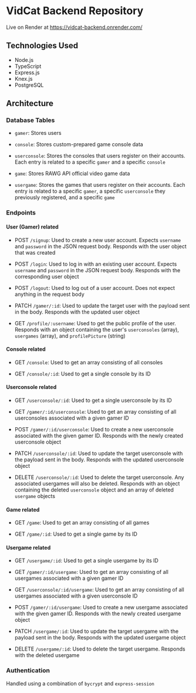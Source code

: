 # VidCat Backend Repository
Live on Render at https://vidcat-backend.onrender.com/

## Technologies Used

- Node.js
- TypeScript
- Express.js
- Knex.js
- PostgreSQL

## Architecture

### Database Tables

- `gamer`: Stores users
  
- `console`: Stores custom-prepared game console data
  
- `userconsole`: Stores the consoles that users register on their accounts. Each entry is related to a specific `gamer` and a specific `console`
  
- `game`: Stores RAWG API official video game data
  
- `usergame`: Stores the games that users register on their accounts. Each entry is related to a specific `gamer`, a specific `userconsole` they previously registered, and a specific `game`

### Endpoints

#### User (Gamer) related

- POST `/signup`: Used to create a new user account. Expects `username` and `password` in the JSON request body. Responds with the user object that was created

- POST `/login`: Used to log in with an existing user account. Expects `username` and `password` in the JSON request body. Responds with the corresponding user object

- POST `/logout`: Used to log out of a user account. Does not expect anything in the request body

- PATCH `/gamer/:id`: Used to update the target user with the payload sent in the body. Responds with the updated user object

- GET `/profile/:username`: Used to get the public profile of the user. Responds with an object containing the user's `userconsoles` (array), `usergames` (array), and `profilePicture` (string)

#### Console related

- GET  `/console`: Used to get an array consisting of all consoles

- GET  `/console/:id`: Used to get a single console by its ID

#### Userconsole related

- GET  `/userconsole/:id`: Used to get a single userconsole by its ID
  
- GET  `/gamer/:id/userconsole`: Used to get an array consisting of all userconsoles associated with a given gamer ID

- POST `/gamer/:id/userconsole`: Used to create a new userconsole associated with the given gamer ID. Responds with the newly created userconsole object
  
- PATCH `/userconsole/:id`: Used to update the target userconsole with the payload sent in the body. Responds with the updated userconsole object

- DELETE `/userconsole/:id`: Used to delete the target userconsole. Any associated usergames will also be deleted. Responds with an object containing the deleted `userconsole` object and an array of deleted `usergame` objects

#### Game related

- GET  `/game`: Used to get an array consisting of all games

- GET  `/game/:id`: Used to get a single game by its ID

#### Usergame related

- GET  `/usergame/:id`: Used to get a single usergame by its ID
  
- GET  `/gamer/:id/usergame`: Used to get an array consisting of all usergames associated with a given gamer ID

- GET  `/userconsole/:id/usergame`: Used to get an array consisting of all usergames associated with a given userconsole ID

- POST `/gamer/:id/usergame`: Used to create a new usergame associated with the given gamer ID. Responds with the newly created usergame object
  
- PATCH `/usergame/:id`: Used to update the target usergame with the payload sent in the body. Responds with the updated usergame object

- DELETE `/usergame/:id`: Used to delete the target usergame. Responds with the deleted usergame

### Authentication
Handled using a combination of `bycrypt` and `express-session`